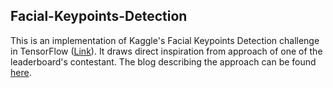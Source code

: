 ## Facial-Keypoints-Detection
This is an implementation of Kaggle's Facial Keypoints Detection challenge in TensorFlow ([Link](https://www.kaggle.com/c/facial-keypoints-detection)). It draws direct inspiration from approach of one of the leaderboard's contestant. The blog describing the approach can be found [here](http://danielnouri.org/notes/2014/12/17/using-convolutional-neural-nets-to-detect-facial-keypoints-tutorial/).  
